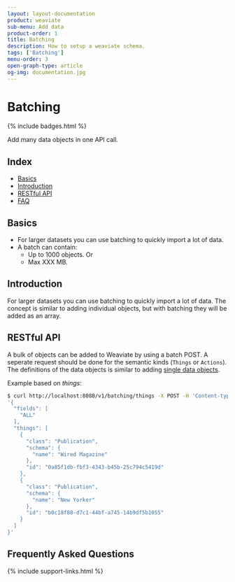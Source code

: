 ```yaml
---
layout: layout-documentation
product: weaviate
sub-menu: Add data
product-order: 1
title: Batching
description: How to setup a weaviate schema.
tags: ['Batching']
menu-order: 3
open-graph-type: article
og-img: documentation.jpg
---
```


# Batching

{% include badges.html %}

Add many data objects in one API call.

## Index

- [Basics](#basics)
- [Introduction](#introduction)
- [RESTful API](#restful-api)
- [FAQ](#frequently-asked-questions)

## Basics

- For larger datasets you can use batching to quickly import a lot of data.
- A batch can contain:
  - Up to 1000 objects. Or
  - Max XXX MB.

## Introduction

For larger datasets you can use batching to quickly import a lot of data. The concept is similar to adding individual objects, but with batching they will be added as an array.

## RESTful API

A bulk of objects can be added to Weaviate by using a batch POST. A seperate request should be done for the semantic kinds (`Things` or `Actions`). The definitions of the data objects is similar to adding [single data objects](./add_and_modify.html#add-a-data-object).

Example based on _things_:

```bash
$ curl http://localhost:8080/v1/batching/things -X POST -H 'Content-type: application/json' -d \
'{
  "fields": [
    "ALL"
  ],
  "things": [
    {
      "class": "Publication",
      "schema": {
        "name": "Wired Magazine"
      },
      "id": "0a85f1db-fbf3-4343-b45b-25c794c5419d"
    },
    {
      "class": "Publication",
      "schema": {
        "name": "New Yorker"
      },
      "id": "b0c18f80-d7c1-44bf-a745-14b9df5b1055"
    }
  ]
}'
```

## Frequently Asked Questions

{% include support-links.html %}